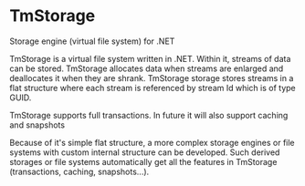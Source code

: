 TmStorage
=========

Storage engine (virtual file system) for .NET

TmStorage is a virtual file system written in .NET. Within it, streams of data can be stored. TmStorage allocates data when
streams are enlarged and deallocates it when they are shrank. TmStorage storage stores streams in a flat structure where
each stream is referenced by stream Id which is of type GUID.

TmStorage supports full transactions. In future it will also support caching and snapshots

Because of it's simple flat structure, a more complex storage engines or file systems with custom internal structure can be
developed. Such derived storages or file systems automatically get all the features in TmStorage (transactions, caching,
snapshots...).
